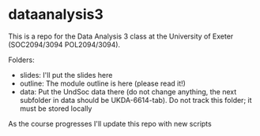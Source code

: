 # dataanalysis3

This is a repo for the Data Analysis 3 class at the University of Exeter (SOC2094/3094 POL2094/3094).

Folders:
- slides: I'll put the slides here
- outline: The module outline is here (please read it!)
- data: Put the UndSoc data there (do not change anything, the next subfolder in data should be UKDA-6614-tab). Do not track this folder; it must be stored locally

As the course progresses I'll update this repo with new scripts

